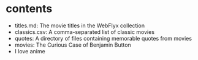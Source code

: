 # contents

- titles.md: The movie titles in the WebFlyx collection
- classics.csv: A comma-separated list of classic movies
- quotes: A directory of files containing memorable quotes from movies
- movies: The Curious Case of Benjamin Button
- I love anime
